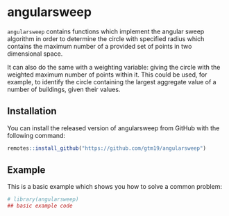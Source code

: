 
<!-- README.md is generated from README.Rmd. Please edit that file -->

# angularsweep

<!-- badges: start -->

<!-- badges: end -->

`angularsweep` contains functions which implement the angular sweep
algorithm in order to determine the circle with specified radius which
contains the maximum number of a provided set of points in two
dimensional space.

It can also do the same with a weighting variable: giving the circle
with the weighted maximum number of points within it. This could be
used, for example, to identify the circle containing the largest
aggregate value of a number of buildings, given their values.

## Installation

You can install the released version of angularsweep from GitHub with
the following command:

``` r
remotes::install_github("https://github.com/gtm19/angularsweep")
```

## Example

This is a basic example which shows you how to solve a common problem:

``` r
# library(angularsweep)
## basic example code
```
